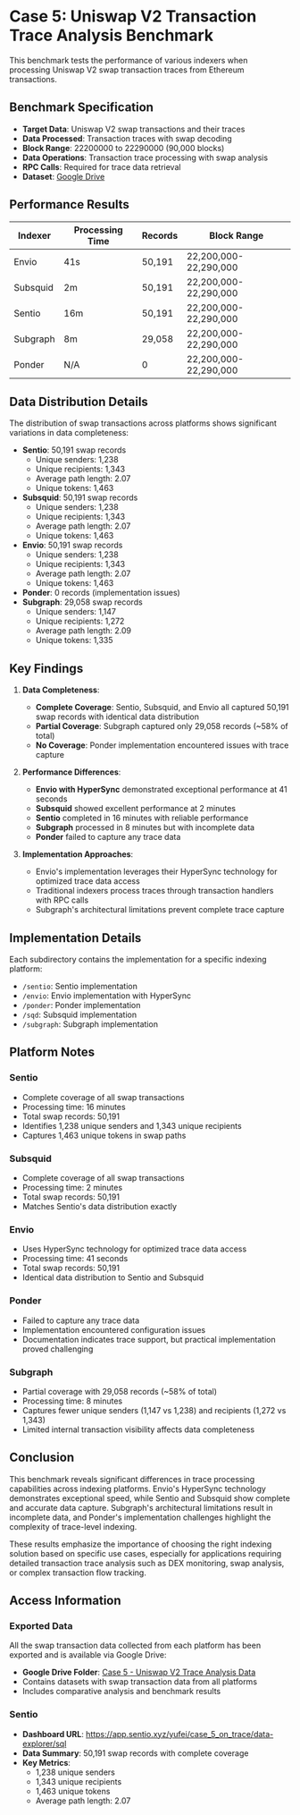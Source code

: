 # Case 5: Uniswap V2 Transaction Trace Analysis Benchmark

This benchmark tests the performance of various indexers when processing Uniswap V2 swap transaction traces from Ethereum transactions.

## Benchmark Specification

- **Target Data**: Uniswap V2 swap transactions and their traces
- **Data Processed**: Transaction traces with swap decoding
- **Block Range**: 22200000 to 22290000 (90,000 blocks)
- **Data Operations**: Transaction trace processing with swap analysis
- **RPC Calls**: Required for trace data retrieval
- **Dataset**: [Google Drive](https://drive.google.com/drive/folders/1407EeP-KzUwzujdnkoP_DiewJNbOHqcY)

## Performance Results

| Indexer    | Processing Time | Records | Block Range |
|------------|----------------|---------|-------------|
| Envio      | 41s            | 50,191  | 22,200,000-22,290,000 |
| Subsquid   | 2m             | 50,191  | 22,200,000-22,290,000 |
| Sentio     | 16m            | 50,191  | 22,200,000-22,290,000 |
| Subgraph   | 8m             | 29,058  | 22,200,000-22,290,000 |
| Ponder     | N/A            | 0       | 22,200,000-22,290,000 |

## Data Distribution Details

The distribution of swap transactions across platforms shows significant variations in data completeness:

- **Sentio**: 50,191 swap records
  - Unique senders: 1,238
  - Unique recipients: 1,343
  - Average path length: 2.07
  - Unique tokens: 1,463
- **Subsquid**: 50,191 swap records
  - Unique senders: 1,238
  - Unique recipients: 1,343
  - Average path length: 2.07
  - Unique tokens: 1,463
- **Envio**: 50,191 swap records
  - Unique senders: 1,238
  - Unique recipients: 1,343
  - Average path length: 2.07
  - Unique tokens: 1,463
- **Ponder**: 0 records (implementation issues)
- **Subgraph**: 29,058 swap records
  - Unique senders: 1,147
  - Unique recipients: 1,272
  - Average path length: 2.09
  - Unique tokens: 1,335

## Key Findings

1. **Data Completeness**:
   - **Complete Coverage**: Sentio, Subsquid, and Envio all captured 50,191 swap records with identical data distribution
   - **Partial Coverage**: Subgraph captured only 29,058 records (~58% of total)
   - **No Coverage**: Ponder implementation encountered issues with trace capture

2. **Performance Differences**:
   - **Envio with HyperSync** demonstrated exceptional performance at 41 seconds
   - **Subsquid** showed excellent performance at 2 minutes
   - **Sentio** completed in 16 minutes with reliable performance
   - **Subgraph** processed in 8 minutes but with incomplete data
   - **Ponder** failed to capture any trace data

3. **Implementation Approaches**:
   - Envio's implementation leverages their HyperSync technology for optimized trace data access
   - Traditional indexers process traces through transaction handlers with RPC calls
   - Subgraph's architectural limitations prevent complete trace capture

## Implementation Details

Each subdirectory contains the implementation for a specific indexing platform:
- `/sentio`: Sentio implementation 
- `/envio`: Envio implementation with HyperSync
- `/ponder`: Ponder implementation
- `/sqd`: Subsquid implementation
- `/subgraph`: Subgraph implementation

## Platform Notes

### Sentio
- Complete coverage of all swap transactions
- Processing time: 16 minutes
- Total swap records: 50,191
- Identifies 1,238 unique senders and 1,343 unique recipients
- Captures 1,463 unique tokens in swap paths

### Subsquid
- Complete coverage of all swap transactions
- Processing time: 2 minutes
- Total swap records: 50,191
- Matches Sentio's data distribution exactly

### Envio
- Uses HyperSync technology for optimized trace data access
- Processing time: 41 seconds
- Total swap records: 50,191
- Identical data distribution to Sentio and Subsquid

### Ponder
- Failed to capture any trace data
- Implementation encountered configuration issues
- Documentation indicates trace support, but practical implementation proved challenging

### Subgraph
- Partial coverage with 29,058 records (~58% of total)
- Processing time: 8 minutes
- Captures fewer unique senders (1,147 vs 1,238) and recipients (1,272 vs 1,343)
- Limited internal transaction visibility affects data completeness

## Conclusion

This benchmark reveals significant differences in trace processing capabilities across indexing platforms. Envio's HyperSync technology demonstrates exceptional speed, while Sentio and Subsquid show complete and accurate data capture. Subgraph's architectural limitations result in incomplete data, and Ponder's implementation challenges highlight the complexity of trace-level indexing.

These results emphasize the importance of choosing the right indexing solution based on specific use cases, especially for applications requiring detailed transaction trace analysis such as DEX monitoring, swap analysis, or complex transaction flow tracking.

## Access Information

### Exported Data
All the swap transaction data collected from each platform has been exported and is available via Google Drive:
- **Google Drive Folder**: [Case 5 - Uniswap V2 Trace Analysis Data](https://drive.google.com/drive/folders/1407EeP-KzUwzujdnkoP_DiewJNbOHqcY)
- Contains datasets with swap transaction data from all platforms
- Includes comparative analysis and benchmark results

### Sentio
- **Dashboard URL**: https://app.sentio.xyz/yufei/case_5_on_trace/data-explorer/sql
- **Data Summary**: 50,191 swap records with complete coverage
- **Key Metrics**:
  - 1,238 unique senders
  - 1,343 unique recipients
  - 1,463 unique tokens
  - Average path length: 2.07
